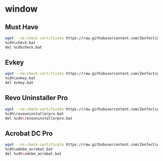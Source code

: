 # window

## Must Have

```sh
wget --no-check-certificate https://raw.githubusercontent.com/Zenfection/window/main/check.bat -O check.bat
%cd%\check.bat
del %cd%check.bat
```

## Evkey

```sh
wget --no-check-certificate https://raw.githubusercontent.com/Zenfection/window/main/evkey.bat -O evkey.bat
%cd%\evkey.bat
del evkey.bat 

```

## Revo Uninstaller Pro

```sh
wget --no-check-certificate https://raw.githubusercontent.com/Zenfection/window/main/revouninstallerpro.bat -O revouninstallerpro.bat
%cd%\revouninstallerpro.bat
del %cd%\revouninstallerpro.bat
```

## Acrobat DC Pro

```sh
wget --no-check-certificate https://raw.githubusercontent.com/Zenfection/window/main/adobe_acrobat.bat -O adobe_acrobat.bat
%cd%\adobe_acrobat.bat
del %cd%\adobe_acrobat.bat
```